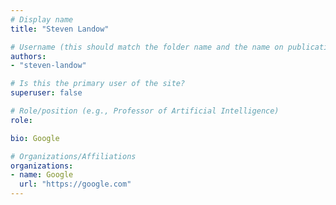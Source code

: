 ```yaml
---
# Display name
title: "Steven Landow"

# Username (this should match the folder name and the name on publications)
authors:
- "steven-landow"

# Is this the primary user of the site?
superuser: false

# Role/position (e.g., Professor of Artificial Intelligence)
role:

bio: Google

# Organizations/Affiliations
organizations:
- name: Google
  url: "https://google.com"
---
```

